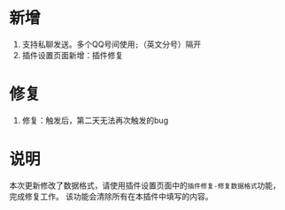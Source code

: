 # 新增
1. 支持私聊发送。多个QQ号间使用`;`（英文分号）隔开
2. 插件设置页面新增：插件修复

# 修复
1. 修复：触发后，第二天无法再次触发的bug

# 说明
本次更新修改了数据格式，请使用插件设置页面中的`插件修复-修复数据格式`功能，完成修复工作。
该功能会清除所有在本插件中填写的内容。